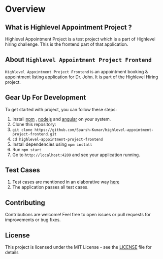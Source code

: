 # Overview

## What is Highlevel Appointment Project ?

Highlevel Appointment Project is a test project which is a part of Highlevel hiring challenge. This is the frontend part of that application.

## About `Highlevel Appointment Project Frontend`

`Highlevel Appointment Project Frontend` is an appointment booking & appointment listing application for Dr. John. It is part of the Highlevel Hiring project.

## Gear Up For Development

To get started with project, you can follow these steps:

1. Install [npm](https://www.npmjs.com) , [nodejs](https://nodejs.org/en) and [angular](https://angular.dev/) on your system.
2. Clone this repository:
3. `git clone https://github.com/Sparsh-Kumar/highlevel-appointment-project-frontend.git`
4. `cd highlevel-appointment-project-frontend`
5. Install dependencies using `npm install`
6. Run `npm start`
7. Go to `http://localhost:4200` and see your application running.

## Test Cases
1. Test cases are mentioned in an elaborative way [here](https://docs.google.com/spreadsheets/d/1t7g3VRN-glGiNbz4dMz4FS_IU2uS_rGtb6otxUvjXVs/edit?gid=0#gid=0)
2. The application passes all test cases.

## Contributing

Contributions are welcome! Feel free to open issues or pull requests for improvements or bug fixes.

## License

This project is licensed under the MIT License - see the [LICENSE](https://github.com/Sparsh-Kumar/backtesting.py/blob/main/LICENSE) file for details

